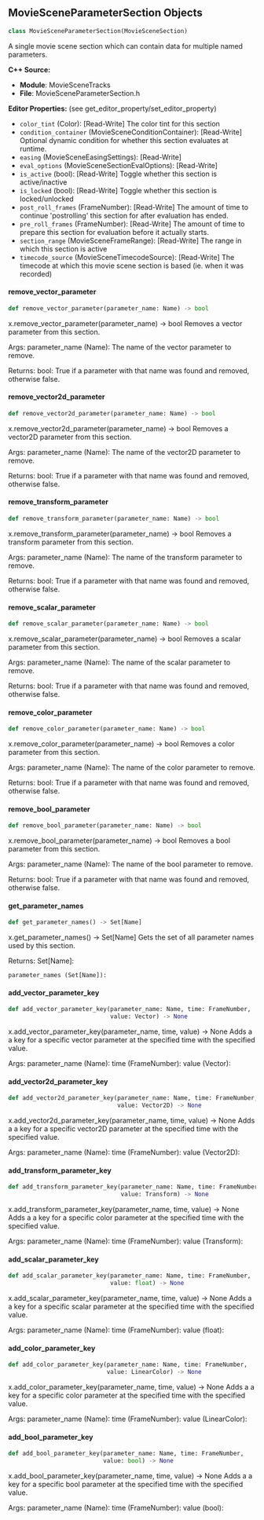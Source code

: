 ## MovieSceneParameterSection Objects

```python
class MovieSceneParameterSection(MovieSceneSection)
```

A single movie scene section which can contain data for multiple named parameters.

**C++ Source:**

- **Module**: MovieSceneTracks
- **File**: MovieSceneParameterSection.h

**Editor Properties:** (see get_editor_property/set_editor_property)

- ``color_tint`` (Color):  [Read-Write] The color tint for this section
- ``condition_container`` (MovieSceneConditionContainer):  [Read-Write] Optional dynamic condition for whether this section evaluates at runtime.
- ``easing`` (MovieSceneEasingSettings):  [Read-Write]
- ``eval_options`` (MovieSceneSectionEvalOptions):  [Read-Write]
- ``is_active`` (bool):  [Read-Write] Toggle whether this section is active/inactive
- ``is_locked`` (bool):  [Read-Write] Toggle whether this section is locked/unlocked
- ``post_roll_frames`` (FrameNumber):  [Read-Write] The amount of time to continue 'postrolling' this section for after evaluation has ended.
- ``pre_roll_frames`` (FrameNumber):  [Read-Write] The amount of time to prepare this section for evaluation before it actually starts.
- ``section_range`` (MovieSceneFrameRange):  [Read-Write] The range in which this section is active
- ``timecode_source`` (MovieSceneTimecodeSource):  [Read-Write] The timecode at which this movie scene section is based (ie. when it was recorded)

<a id="unreal.MovieSceneParameterSection.remove_vector_parameter"></a>

#### remove_vector_parameter

```python
def remove_vector_parameter(parameter_name: Name) -> bool
```

x.remove_vector_parameter(parameter_name) -> bool
Removes a vector parameter from this section.

Args:
    parameter_name (Name): The name of the vector parameter to remove.

Returns:
    bool: True if a parameter with that name was found and removed, otherwise false.

<a id="unreal.MovieSceneParameterSection.remove_vector2d_parameter"></a>

#### remove_vector2d_parameter

```python
def remove_vector2d_parameter(parameter_name: Name) -> bool
```

x.remove_vector2d_parameter(parameter_name) -> bool
Removes a vector2D parameter from this section.

Args:
    parameter_name (Name): The name of the vector2D parameter to remove.

Returns:
    bool: True if a parameter with that name was found and removed, otherwise false.

<a id="unreal.MovieSceneParameterSection.remove_transform_parameter"></a>

#### remove_transform_parameter

```python
def remove_transform_parameter(parameter_name: Name) -> bool
```

x.remove_transform_parameter(parameter_name) -> bool
Removes a transform parameter from this section.

Args:
    parameter_name (Name): The name of the transform parameter to remove.

Returns:
    bool: True if a parameter with that name was found and removed, otherwise false.

<a id="unreal.MovieSceneParameterSection.remove_scalar_parameter"></a>

#### remove_scalar_parameter

```python
def remove_scalar_parameter(parameter_name: Name) -> bool
```

x.remove_scalar_parameter(parameter_name) -> bool
Removes a scalar parameter from this section.

Args:
    parameter_name (Name): The name of the scalar parameter to remove.

Returns:
    bool: True if a parameter with that name was found and removed, otherwise false.

<a id="unreal.MovieSceneParameterSection.remove_color_parameter"></a>

#### remove_color_parameter

```python
def remove_color_parameter(parameter_name: Name) -> bool
```

x.remove_color_parameter(parameter_name) -> bool
Removes a color parameter from this section.

Args:
    parameter_name (Name): The name of the color parameter to remove.

Returns:
    bool: True if a parameter with that name was found and removed, otherwise false.

<a id="unreal.MovieSceneParameterSection.remove_bool_parameter"></a>

#### remove_bool_parameter

```python
def remove_bool_parameter(parameter_name: Name) -> bool
```

x.remove_bool_parameter(parameter_name) -> bool
Removes a bool parameter from this section.

Args:
    parameter_name (Name): The name of the bool parameter to remove.

Returns:
    bool: True if a parameter with that name was found and removed, otherwise false.

<a id="unreal.MovieSceneParameterSection.get_parameter_names"></a>

#### get_parameter_names

```python
def get_parameter_names() -> Set[Name]
```

x.get_parameter_names() -> Set[Name]
Gets the set of all parameter names used by this section.

Returns:
    Set[Name]: 

    parameter_names (Set[Name]):

<a id="unreal.MovieSceneParameterSection.add_vector_parameter_key"></a>

#### add_vector_parameter_key

```python
def add_vector_parameter_key(parameter_name: Name, time: FrameNumber,
                             value: Vector) -> None
```

x.add_vector_parameter_key(parameter_name, time, value) -> None
Adds a a key for a specific vector parameter at the specified time with the specified value.

Args:
    parameter_name (Name): 
    time (FrameNumber): 
    value (Vector):

<a id="unreal.MovieSceneParameterSection.add_vector2d_parameter_key"></a>

#### add_vector2d_parameter_key

```python
def add_vector2d_parameter_key(parameter_name: Name, time: FrameNumber,
                               value: Vector2D) -> None
```

x.add_vector2d_parameter_key(parameter_name, time, value) -> None
Adds a a key for a specific vector2D parameter at the specified time with the specified value.

Args:
    parameter_name (Name): 
    time (FrameNumber): 
    value (Vector2D):

<a id="unreal.MovieSceneParameterSection.add_transform_parameter_key"></a>

#### add_transform_parameter_key

```python
def add_transform_parameter_key(parameter_name: Name, time: FrameNumber,
                                value: Transform) -> None
```

x.add_transform_parameter_key(parameter_name, time, value) -> None
Adds a a key for a specific color parameter at the specified time with the specified value.

Args:
    parameter_name (Name): 
    time (FrameNumber): 
    value (Transform):

<a id="unreal.MovieSceneParameterSection.add_scalar_parameter_key"></a>

#### add_scalar_parameter_key

```python
def add_scalar_parameter_key(parameter_name: Name, time: FrameNumber,
                             value: float) -> None
```

x.add_scalar_parameter_key(parameter_name, time, value) -> None
Adds a a key for a specific scalar parameter at the specified time with the specified value.

Args:
    parameter_name (Name): 
    time (FrameNumber): 
    value (float):

<a id="unreal.MovieSceneParameterSection.add_color_parameter_key"></a>

#### add_color_parameter_key

```python
def add_color_parameter_key(parameter_name: Name, time: FrameNumber,
                            value: LinearColor) -> None
```

x.add_color_parameter_key(parameter_name, time, value) -> None
Adds a a key for a specific color parameter at the specified time with the specified value.

Args:
    parameter_name (Name): 
    time (FrameNumber): 
    value (LinearColor):

<a id="unreal.MovieSceneParameterSection.add_bool_parameter_key"></a>

#### add_bool_parameter_key

```python
def add_bool_parameter_key(parameter_name: Name, time: FrameNumber,
                           value: bool) -> None
```

x.add_bool_parameter_key(parameter_name, time, value) -> None
Adds a a key for a specific bool parameter at the specified time with the specified value.

Args:
    parameter_name (Name): 
    time (FrameNumber): 
    value (bool):

<a id="unreal.MovieSceneMaterialParameterSection"></a>